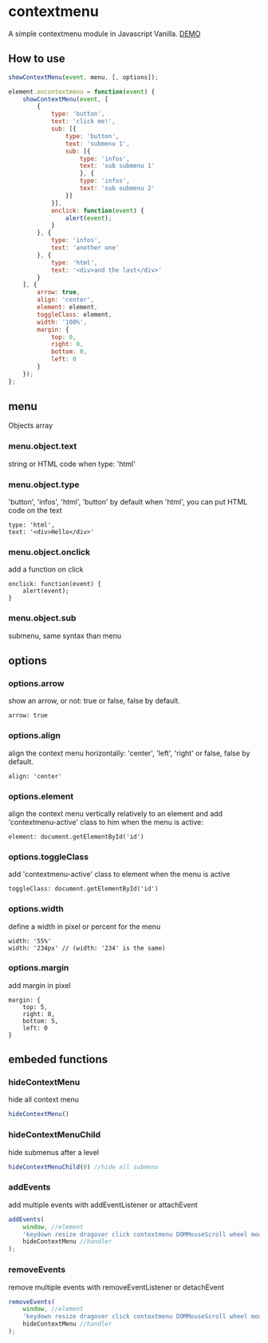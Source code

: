 # contextmenu
A simple contextmenu module in Javascript Vanilla. [DEMO](http://app.moonshark.fr/contextmenu/)
## How to use

```javascript
showContextMenu(event, menu, [, options]);

element.oncontextmenu = function(event) {
	showContextMenu(event, [
		{
			type: 'button',
			text: 'click me!',
			sub: [{
				type: 'button',
				text: 'submenu 1',
				sub: [{
					type: 'infos',	
					text: 'sub submenu 1'
					}, {
					type: 'infos',	
					text: 'sub submenu 2'
				}]
			}],
			onclick: function(event) {
				alert(event);
			}
		}, {
			type: 'infos',
			text: 'another one'
		}, {
			type: 'html',
			text: '<div>and the last</div>'
		}
	], {
		arrow: true, 
		align: 'center', 
		element: element, 
		toggleClass: element, 
		width: '100%', 
		margin: {
			top: 0,
			right: 0,
			bottom: 0,
			left: 0
		}
	});
};
```

## menu
Objects array
### menu.object.text
string or HTML code when type: 'html'
### menu.object.type
'button', 'infos', 'html', 'button' by default
when 'html', you can put HTML code on the text
	
	type: 'html',
	text: '<div>Hello</div>'
	
### menu.object.onclick
add a function on click

	onclick: function(event) {
		alert(event);
	}
	
### menu.object.sub
submenu, same syntax than menu

## options
### options.arrow
show an arrow, or not:
true or false, false by default.

	arrow: true
	
### options.align
align the context menu horizontally:
'center', 'left', 'right' or false, false by default.

	align: 'center'
	
### options.element 
align the context menu vertically relatively to an element and add 'contextmenu-active' class to him when the menu is active:

	element: document.getElementById('id')
	
### options.toggleClass
add 'contextmenu-active' class to element when the menu is active

	toggleClass: document.getElementById('id')
	
### options.width
define a width in pixel or percent for the menu

	width: '55%'
	width: '234px' // (width: '234' is the same)
	
### options.margin
add margin in pixel	

	margin: {
		top: 5,
		right: 0,
		bottom: 5,
		left: 0
	}
	
## embeded functions
### hideContextMenu
hide all context menu
```javascript
hideContextMenu()
```
### hideContextMenuChild
hide submenus after a level
```javascript
hideContextMenuChild(0) //hide all submenu
```
### addEvents
add multiple events with addEventListener or attachEvent
```javascript
addEvents(
	window, //element
	'keydown resize dragover click contextmenu DOMMouseScroll wheel mousewheel touch', //events
	hideContextMenu //handler
);
```
### removeEvents
remove multiple events with removeEventListener or detachEvent
```javascript
removeEvents(
	window, //element
	'keydown resize dragover click contextmenu DOMMouseScroll wheel mousewheel touch', //events
	hideContextMenu //handler
);
```
